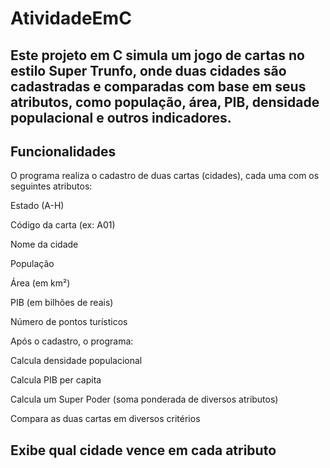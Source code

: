 # AtividadeEmC
Este projeto em C simula um jogo de cartas no estilo Super Trunfo, onde duas cidades são cadastradas e comparadas com base em seus atributos, como população, área, PIB, densidade populacional e outros indicadores.
---
## Funcionalidades
O programa realiza o cadastro de duas cartas (cidades), cada uma com os seguintes atributos:

Estado (A-H)

Código da carta (ex: A01)

Nome da cidade

População

Área (em km²)

PIB (em bilhões de reais)

Número de pontos turísticos

Após o cadastro, o programa:

Calcula densidade populacional

Calcula PIB per capita

Calcula um Super Poder (soma ponderada de diversos atributos)

Compara as duas cartas em diversos critérios

Exibe qual cidade vence em cada atributo
---
